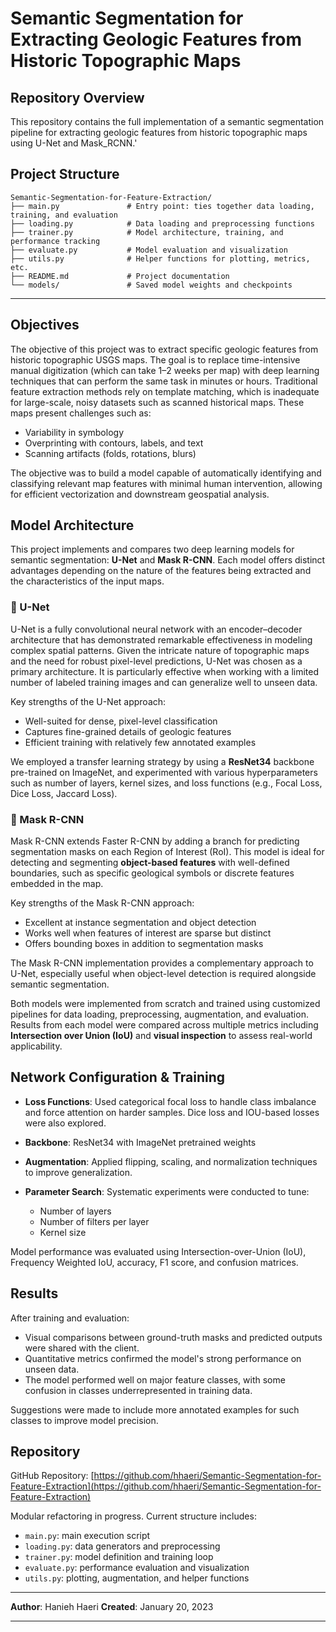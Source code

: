 # Semantic Segmentation for Extracting Geologic Features from Historic Topographic Maps

## Repository Overview

This repository contains the full implementation of a semantic segmentation pipeline for extracting geologic features from historic topographic maps using U-Net and Mask_RCNN.\'
## Project Structure

```
Semantic-Segmentation-for-Feature-Extraction/
├── main.py               # Entry point: ties together data loading, training, and evaluation
├── loading.py            # Data loading and preprocessing functions
├── trainer.py            # Model architecture, training, and performance tracking
├── evaluate.py           # Model evaluation and visualization
├── utils.py              # Helper functions for plotting, metrics, etc.
├── README.md             # Project documentation
└── models/               # Saved model weights and checkpoints
```

---

## Objectives

The objective of this project was to extract specific geologic features from historic topographic USGS maps. The goal is to replace time-intensive manual digitization (which can take 1–2 weeks per map) with deep learning techniques that can perform the same task in minutes or hours. Traditional feature extraction methods rely on template matching, which is inadequate for large-scale, noisy datasets such as scanned historical maps. These maps present challenges such as:

* Variability in symbology
* Overprinting with contours, labels, and text
* Scanning artifacts (folds, rotations, blurs)

The objective was to build a model capable of automatically identifying and classifying relevant map features with minimal human intervention, allowing for efficient vectorization and downstream geospatial analysis.

## Model Architecture

This project implements and compares two deep learning models for semantic segmentation: **U-Net** and **Mask R-CNN**. Each model offers distinct advantages depending on the nature of the features being extracted and the characteristics of the input maps.

### 🧠 U-Net

U-Net is a fully convolutional neural network with an encoder–decoder architecture that has demonstrated remarkable effectiveness in modeling complex spatial patterns. Given the intricate nature of topographic maps and the need for robust pixel-level predictions, U-Net was chosen as a primary architecture. It is particularly effective when working with a limited number of labeled training images and can generalize well to unseen data.

Key strengths of the U-Net approach:

* Well-suited for dense, pixel-level classification
* Captures fine-grained details of geologic features
* Efficient training with relatively few annotated examples

We employed a transfer learning strategy by using a **ResNet34** backbone pre-trained on ImageNet, and experimented with various hyperparameters such as number of layers, kernel sizes, and loss functions (e.g., Focal Loss, Dice Loss, Jaccard Loss).

### 🧠 Mask R-CNN

Mask R-CNN extends Faster R-CNN by adding a branch for predicting segmentation masks on each Region of Interest (RoI). This model is ideal for detecting and segmenting **object-based features** with well-defined boundaries, such as specific geological symbols or discrete features embedded in the map.

Key strengths of the Mask R-CNN approach:

* Excellent at instance segmentation and object detection
* Works well when features of interest are sparse but distinct
* Offers bounding boxes in addition to segmentation masks

The Mask R-CNN implementation provides a complementary approach to U-Net, especially useful when object-level detection is required alongside semantic segmentation.

Both models were implemented from scratch and trained using customized pipelines for data loading, preprocessing, augmentation, and evaluation. Results from each model were compared across multiple metrics including **Intersection over Union (IoU)** and **visual inspection** to assess real-world applicability.

## Network Configuration & Training

* **Loss Functions**: Used categorical focal loss to handle class imbalance and force attention on harder samples. Dice loss and IOU-based losses were also explored.
* **Backbone**: ResNet34 with ImageNet pretrained weights
* **Augmentation**: Applied flipping, scaling, and normalization techniques to improve generalization.
* **Parameter Search**: Systematic experiments were conducted to tune:

  * Number of layers
  * Number of filters per layer
  * Kernel size

Model performance was evaluated using Intersection-over-Union (IoU), Frequency Weighted IoU, accuracy, F1 score, and confusion matrices.

## Results

After training and evaluation:

* Visual comparisons between ground-truth masks and predicted outputs were shared with the client.
* Quantitative metrics confirmed the model's strong performance on unseen data.
* The model performed well on major feature classes, with some confusion in classes underrepresented in training data.

Suggestions were made to include more annotated examples for such classes to improve model precision.

## Repository

GitHub Repository: [https://github.com/hhaeri/Semantic-Segmentation-for-Feature-Extraction](https://github.com/hhaeri/Semantic-Segmentation-for-Feature-Extraction)

Modular refactoring in progress. Current structure includes:

* `main.py`: main execution script
* `loading.py`: data generators and preprocessing
* `trainer.py`: model definition and training loop
* `evaluate.py`: performance evaluation and visualization
* `utils.py`: plotting, augmentation, and helper functions

---

**Author**: Hanieh Haeri
**Created**: January 20, 2023

---
